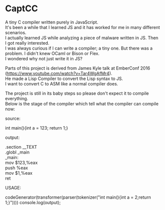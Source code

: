 # CaptCC
A tiny C compiler written purely in JavaScript.   
It's been a while that I learned JS and it has worked for me in many different scenarios.    
I actually learned JS while analyzing a piece of malware written in JS. Then I got really interested.   
I was always curious if I can write a compiler; a tiny one. But there was a problem. I didn't knew OCaml or Bison or Flex.   
I wondered why not just write it in JS?   


Parts of this project is derived from James Kyle talk at EmberConf 2016 (https://www.youtube.com/watch?v=Tar4WgAfMr4).   
He made a Lisp Compiler to convert the Lisp syntax to JS.   
I want to convert C to ASM like a normal compiler does.   

The project is still in its baby steps so please don't expect it to compile everything.   
Below is the stage of the compiler which tell what the compiler can compile now:   

source:   

int main(){int a = 123; return 1;}

output:

.section __TEXT   
	.globl _main   
_main:   
	mov	$123,%eax   
	push	%eax   
	mov	$1,%eax   
	ret   
   
   

USAGE:   
   
codeGenerator(transformer(parser(tokenizer("int main(){int a = 2;return 1;}"))))
console.log(output);
